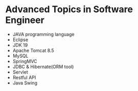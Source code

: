 # Advanced Topics in Software Engineer

* JAVA programming language
* Eclipse
* JDK 19
* Apache Tomcat 8.5
* MySQL
* SpringMVC
* JDBC & Hibernate(ORM tool)
* Servlet
* Restful API
* Java Swing
